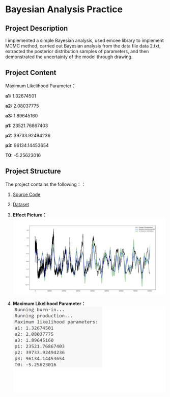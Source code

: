 # Bayesian Analysis Practice

## Project Description

I implemented a simple Bayesian analysis, used emcee library to implement MCMC method, carried out Bayesian analysis from the data file data 2.txt, extracted the posterior distribution samples of parameters, and then demonstrated the uncertainty of the model through drawing.

## Project Content
Maximum Likelihood Parameter：

**a1:** 1.32674501

**a2:** 2.08037775

**a3:** 1.89645160

**p1:** 23521.76867403

**p2:** 39733.92494236

**p3:** 96134.14453654

**T0:** -5.25623016


## Project Structure

The project contains the following：：

1. [Source Code](../py%20document/Bayesian%20Analysis.py)

2. [Dataset](../dataset/data%202.txt)

3. **Effect Picture：**
![Effect Picture](Effect%20Picture.png)

4. **Maximum Likelihood Parameter：**
![Maximum Likelihood Parameter](Maximum%20Likelihood%20Parameter.png)

